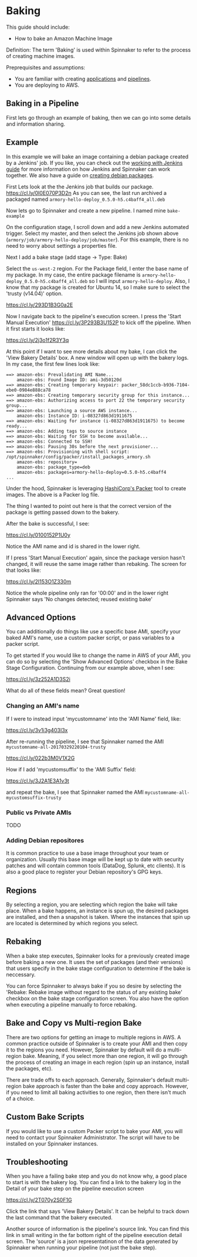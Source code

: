 # Baking

This guide should include:


- How to bake an Amazon Machine Image


Definition: The term 'Baking' is used within Spinnaker to refer to the process of creating machine images.


Preprequisites and assumptions:

- You are familiar with creating [applications](../overview/first_applications.md) and [pipelines](../overview/first_pipeline.md).
- You are deploying to AWS.


## Baking in a Pipeline

First lets go through an example of baking, then we can go into some details and information sharing.

## Example

In this example we will bake an image containing a debian package created by a Jenkins' job. If you like, you can check out the [working with Jenkins guide](working_with_jenkins.md) for more information on how Jenkins and Spinnaker can work together. We also have a guide on [creating debian packages](debian_packages.md).


First Lets look at the the Jenkins job that builds our package. 
https://cl.ly/0I0E070P3D2n
As you can see, the last run archived a packaged named `armory-hello-deploy_0.5.0-h5.c4baff4_all.deb`


Now lets go to Spinnaker and create a new pipeline. I named mine `bake-example` 

On the configuration stage, I scroll down and add a new Jenkins automated trigger. Select my master, and then select the Jenkins job shown above (`armory/job/armory-hello-deploy/job/master`). For this example, there is no need to worry about settings a properties file.

Next I add a bake stage (add stage -> Type: Bake)

Select the `us-west-2` region. For the Package field, I enter the base name of my package. In my case, the entire package filename is `armory-hello-deploy_0.5.0-h5.c4baff4_all.deb` so I will input `armory-hello-deploy`. Also, I know that my package is created for Ubuntu 14, so I make sure to select the 'trusty (v14.04)' option. 

https://cl.ly/293D1B3G0a2E

Now I navigate back to the pipeline's execution screen. I press the 'Start Manual Execution' https://cl.ly/3P293B3U152P to kick off the pipeline. When it first starts it looks like:

https://cl.ly/2j3o1f2R3Y3q

At this point if I want to see more details about my bake, I can click the 'View Bakery Details' box. A new window will open up with the bakery logs. In my case, the first few lines look like:

```
==> amazon-ebs: Prevalidating AMI Name...
    amazon-ebs: Found Image ID: ami-3d50120d
==> amazon-ebs: Creating temporary keypair: packer_58dc1ccb-b936-7104-ebe0-0984e888ca78
==> amazon-ebs: Creating temporary security group for this instance...
==> amazon-ebs: Authorizing access to port 22 the temporary security group...
==> amazon-ebs: Launching a source AWS instance...
    amazon-ebs: Instance ID: i-08327d863d1911675
==> amazon-ebs: Waiting for instance (i-08327d863d1911675) to become ready...
==> amazon-ebs: Adding tags to source instance
==> amazon-ebs: Waiting for SSH to become available...
==> amazon-ebs: Connected to SSH!
==> amazon-ebs: Pausing 30s before the next provisioner...
==> amazon-ebs: Provisioning with shell script: /opt/spinnaker/config/packer/install_packages_armory.sh
    amazon-ebs: repository=
    amazon-ebs: package_type=deb
    amazon-ebs: packages=armory-hello-deploy=0.5.0-h5.c4baff4
...
```

Under the hood, Spinnaker is leveraging [HashiCorp's Packer](https://www.packer.io/) tool to create images. The above is a Packer log file. 

The thing I wanted to point out here is that the correct version of the package is getting passed down to the bakery.


After the bake is successful, I see:

https://cl.ly/0100152P1U0y


Notice the AMI name and id is shared in the lower right.


If I press 'Start Manual Execution' again, since the package version hasn't changed, it will reuse the same image rather than rebaking. The screen for that looks like:

https://cl.ly/2I153O1Z330m

Notice the whole pipeline only ran for '00:00' and in the lower right Spinnaker says 'No changes detected; reused existing bake'

## Advanced Options

You can additionally do things like use a specific base AMI, specify your baked AMI's name, use a custom packer script, or pass variables to a packer script.

To get started
If you would like to change the name in AWS of your AMI, you can do so by selecting the 'Show Advanced Options' checkbox in the Bake Stage Configuration. Continuing from our example above, when I see:

https://cl.ly/3z252A1D3S2i

What do all of these fields mean? Great question!


### Changing an AMI's name

If I were to instead input 'mycustomname' into the 'AMI Name' field, like:

https://cl.ly/3v1i3g403I3x

After re-running the pipeline, I see that Spinnaker named the AMI `mycustomname-all-20170329220104-trusty`

https://cl.ly/022b3M0V1X2G

How if I add 'mycustomsuffix' to the 'AMI Suffix' field:

https://cl.ly/3J2A1E3A1v3t

and repeat the bake, I see that Spinnaker named the AMI `mycustomname-all-mycustomsuffix-trusty`


### Public vs Private AMIs

TODO


### Adding Debian repositores

It is common practice to use a base image throughout your team or organization. Usually this base image will be kept up to date with security patches and will contain common tools (DataDog, Splunk, etc clients). It is also a good place to register your Debian repository's GPG keys. 


## Regions

By selecting a region, you are selecting which region the bake will take place. When a bake happens, an instance is spun up, the desired packages are installed, and then a snapshot is taken. Where the instances that spin up are located is determined by which regions you select. 

## Rebaking

When a bake step executes, Spinnaker looks for a previously created image before baking a new one. It uses the set of packages (and their versions) that users specify in the bake stage configuration to determine if the bake is neccessary.

You can force Spinnaker to always bake if you so desire by selecting the 'Rebake: Rebake image without regard to the status of any existing bake' checkbox on the bake stage configuration screen. You also have the option when executing a pipeline manually to force rebaking. 


## Bake and Copy vs Multi-region Bake

There are two options for getting an image to multiple regions in AWS. A common practice outside of Spinnaker is to create your AMI and then copy it to the regions you need. However, Spinnaker by default will do a multi-region bake. Meaning, if you select more than one region, it will go through the process of creating an image in each region (spin up an instance, install the packages, etc).

There are trade offs to each approach. Generally, Spinnaker's default multi-region bake approach is faster than the bake and copy approach. However, if you need to limit all baking activities to one region, then there isn't much of a choice.


## Custom Bake Scripts

If you would like to use a custom Packer script to bake your AMI, you will need to contact your Spinnaker Administrator. The script will have to be installed on your Spinnaker instances.


## Troubleshooting
When you have a failing bake step and you do not know why, a good place to start is with the bakery log. You can find a link to the bakery log in the Detail of your bake step on the pipeline execution screen 

https://cl.ly/2T070y2S0F1G

Click the link that says 'View Bakery Details'. It can be helpful to track down the last command that the bakery executed. 


Another source of information is the pipeline's source link. You can find this link in small writing in the far bottom right of the pipeline execution detail screen. The 'source' is a json representatinon of the data generated by Spinnaker when running your pipeline (not just the bake step).
